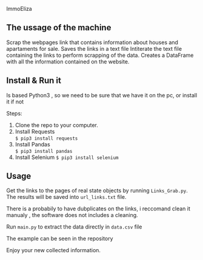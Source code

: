 ImmoEliza

## The ussage of the machine

Scrap the webpages link that contains information about houses and apartaments for sale.
Saves the links in a text file
Intiterate the text file containing the links to perform scrapping of the data.
Creates a DataFrame with all the information contained on the website.

## Install & Run it

Is based Python3 , so we need to be sure that we have it on the pc, or install it if not

Steps:

1. Clone the repo to your computer.
2. Install Requests  
   `$ pip3 install requests`
3. Install Pandas  
   `$ pip3 install pandas`
4. Install Selenium
   `$ pip3 install selenium`

## Usage

Get the links to the pages of real state objects by running `Links_Grab.py`. The results will be saved into `url_links.txt` file.

There is a probabily to have dubplicates on the links, i reccomand clean it manualy , the software does not includes a cleaning.

Run `main.py` to extract the data directly in `data.csv` file 

The example can be seen in the repository

Enjoy your new collected information.
